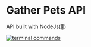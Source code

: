 # Gather Pets API
API built with NodeJs(:hammer:)


[![terminal commands](https://badgen.net/badge/icon/terminal?icon=terminal&label)]()
